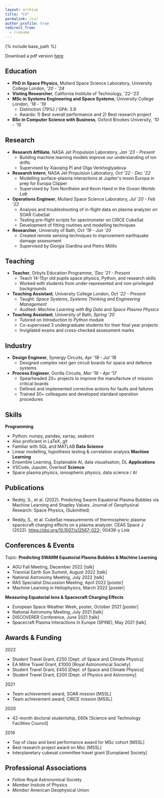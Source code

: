 ```yaml
---
layout: archive
title: "CV"
permalink: /cv/
author_profile: true
redirect_from:
  - /resume
---
```


{% include base_path %}

Download a pdf version [here](/files/Resume_Live.pdf)

Education
------
* **PhD in Space Physics**, Mullard Space Science Laboratory, University College London, _'20 - '24_
* **Visting Researcher**, California Institute of Technology, _'22-'23_
* **MSc in Systems Engineering and Space Systems**, University College London, _'18 - '19_
  * Distinction (79%) / GPA: 3.9
  * Awards: 1) Best overall performance and 2) Best research project
* **BSc in Computer Science with Business**, Oxford Brookes University, _'10 - '15_

Research
------
* **Research Affiliate**, NASA Jet Propulsion Laboratory, _Jan '23 - Present_
  * Building machine learning models improve our understanding of ion drifts
  * Supervised by Xiaoqing Pi and Olga Verkhoglyadova
* **Research Intern**, NASA Jet Propulsion Laboratory, _Oct '22 - Dec '22_
  * Modelling surface-plasma interactions at Jupiter's moon Europa in prep for Europa Clipper
  * Supervised by Tom Nordheim and Kevin Hand in the _Ocean Worlds Lab_
* **Operations Engineer**, Mullard Space Science Laboratory, _Jul '20 - Feb '22_
  * Analysis and troubleshooting of in-flight data on plasma analyzer on SOAR CubeSat
  * Testing pre-flight scripts for spectrometer on CIRCE CubeSat
  * Development of fitting routines and modelling techniques
* **Researcher**, University of Bath, _Oct '19 - Jun '20_
  * Created remote sensing techniques to improvement earthquake damage assessment
  * Supervised by Giorgia Giardina and Pietro Milillo

Teaching
------
* **Teacher**, Orbyts Education Programme, _'Dec '21 - Present_
  * Teach 14-15yr old pupils space physics, Python, and research skills
  * Worked with students from under-represented and non-privileged backgrounds
* **Teaching Assistant**, University College London, _Oct '22 - Present_
  * Taught: _Space Systems_, _Systems Thinking and Engineering Management_
  * Audited: _Machine Learning with Big Data_ and _Space Plasma Physics_
* **Teaching Assistant**, University of Bath, _Spring '20_
  * Tutored on _Introduction to Python_ module
  * Co-supervised 3 undergraduate students for their final year projects
  * Invigilated exams and cross-checked assessment marks

Industry
------
* **Design Engineer**, Synergy Circuits, _Apr '18 - Jul '18_
  * Designed complex next gen circuit boards for space and defence systems
* **Process Engineer**, Gorilla Circuits, _Mar '16 - Apr '17_
  * Spearheaded 20+ projects to improve the manufacture of mission critical boards
  * Defined and implemented corrective actions for faults and failures
  * Trained 30+ colleagues and developed standard operation procedures

Skills
------
**Programming**
* Python: numpy, pandas, xarray, seaborn
* Also proficient in LaTeX, git
* Familiar with SQL and MATLAB
**Data Science**
* Linear modelling, hypothesis testing & correlation analysis
**Machine Learning**
* Ensemble Learning, Explainable AI, data visualisation, DL
**Applications**
* VSCode, Juputer, Overleaf
**Science**
* Space plasma physics, ionospheric physics, data science / AI

Publications
------
* Reddy, S., et al. (2022). Predicting Swarm Equatorial Plasma Bubbles via Machine
Learning and Shapley Values. Journal of Geophysical Research: Space Physics,
(Submitted)

* Reddy, S., et al. CubeSat measurements of thermospheric plasma: spacecraft charging
effects on a plasma analyzer. CEAS Space J (2022). https://doi.org/10.1007/s12567-022-
00439-y Link

Conferences & Events
------
Topic: **Predicting SWARM Equatorial Plasma Bubbles & Machine Learning**
* AGU Fall Meeting, December 2022 [talk]
* Triennial Earth Sun Summit, August 2022 [talk]
* National Astronomy Meeting, July 2022 [talk]
* RAS Specialist Discussion Meeting, April 2022 [poster]
* Machine Learning in Heliophysics, March 2022 [poster]

**Measuring Equatorial Ions & Spacecraft Charging Effects**
* European Space Weather Week, poster, October 2021 [poster]
* National Astronomy Meeting, July 2021 [talk]
* DISCOVERER Conference, June 2021 [talk]
* Spacecraft Plasma Interactions In Europe (SPINE), May 2021 [talk]

Awards & Funding
------
2022 
* Student Travel Grant, £250 [Dept. of Space and Climate Physics]
* EA Milne Travel Grant, £1000 [Royal Astronomical Society]
* Student Travel Grant, £450 [Dept. of Space and Climate Physics]
* Student Travel Grant, £200 [Dept. of Physics and Astronomy]

2021 
* Team achievement award, SOAR mission [MSSL]
* Team achievement award, CIRCE mission [MSSL]

2020 
* 42-month doctoral studentship, £60k [Science and Technology Facilities Council]

2019 
* Top of class and best performance award for MSc cohort [MSSL]
* Best research project award on Msc [MSSL]
* Interplanetary cubesat committee travel grant [Europlanet Society]

Professional Associations
------
* _Fellow_ Royal Astronomical Society
* _Member_ Insitute of Physics
* _Member_ American Geophysical Union

